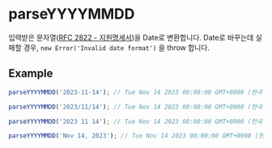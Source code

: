 # parseYYYYMMDD

입력받은 문자열([RFC 2822 - 지원명세서](https://datatracker.ietf.org/doc/html/rfc2822#page-14))을 Date로 변환합니다. Date로 바꾸는데 실패할 경우, `new Error('Invalid date format')` 을 throw 합니다.

## Example

```typescript
parseYYYYMMDD('2023-11-14'); // Tue Nov 14 2023 09:00:00 GMT+0900 (한국 표준시)

parseYYYYMMDD('2023/11/14'); // Tue Nov 14 2023 00:00:00 GMT+0900 (한국 표준시)

parseYYYYMMDD('2023 11 14'); // Tue Nov 14 2023 00:00:00 GMT+0900 (한국 표준시)

parseYYYYMMDD('Nov 14, 2023'); // Tue Nov 14 2023 00:00:00 GMT+0900 (한국 표준시)
```
